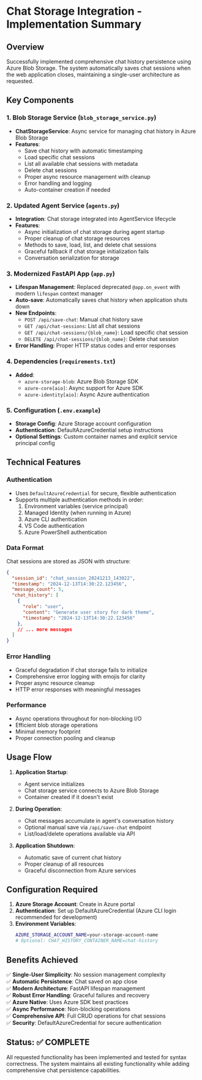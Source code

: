 # Chat Storage Integration - Implementation Summary

## Overview
Successfully implemented comprehensive chat history persistence using Azure Blob Storage. The system automatically saves chat sessions when the web application closes, maintaining a single-user architecture as requested.

## Key Components

### 1. Blob Storage Service (`blob_storage_service.py`)
- **ChatStorageService**: Async service for managing chat history in Azure Blob Storage
- **Features**:
  - Save chat history with automatic timestamping
  - Load specific chat sessions
  - List all available chat sessions with metadata
  - Delete chat sessions
  - Proper async resource management with cleanup
  - Error handling and logging
  - Auto-container creation if needed

### 2. Updated Agent Service (`agents.py`)
- **Integration**: Chat storage integrated into AgentService lifecycle
- **Features**:
  - Async initialization of chat storage during agent startup
  - Proper cleanup of chat storage resources
  - Methods to save, load, list, and delete chat sessions
  - Graceful fallback if chat storage initialization fails
  - Conversation serialization for storage

### 3. Modernized FastAPI App (`app.py`)
- **Lifespan Management**: Replaced deprecated `@app.on_event` with modern `lifespan` context manager
- **Auto-save**: Automatically saves chat history when application shuts down
- **New Endpoints**:
  - `POST /api/save-chat`: Manual chat history save
  - `GET /api/chat-sessions`: List all chat sessions
  - `GET /api/chat-sessions/{blob_name}`: Load specific chat session
  - `DELETE /api/chat-sessions/{blob_name}`: Delete chat session
- **Error Handling**: Proper HTTP status codes and error responses

### 4. Dependencies (`requirements.txt`)
- **Added**: 
  - `azure-storage-blob`: Azure Blob Storage SDK
  - `azure-core[aio]`: Async support for Azure SDK
  - `azure-identity[aio]`: Async Azure authentication

### 5. Configuration (`.env.example`)
- **Storage Config**: Azure Storage account configuration
- **Authentication**: DefaultAzureCredential setup instructions
- **Optional Settings**: Custom container names and explicit service principal config

## Technical Features

### Authentication
- Uses `DefaultAzureCredential` for secure, flexible authentication
- Supports multiple authentication methods in order:
  1. Environment variables (service principal)
  2. Managed Identity (when running in Azure)
  3. Azure CLI authentication
  4. VS Code authentication
  5. Azure PowerShell authentication

### Data Format
Chat sessions are stored as JSON with structure:
```json
{
  "session_id": "chat_session_20241213_143022",
  "timestamp": "2024-12-13T14:30:22.123456",
  "message_count": 5,
  "chat_history": [
    {
      "role": "user",
      "content": "Generate user story for dark theme",
      "timestamp": "2024-12-13T14:30:22.123456"
    },
    // ... more messages
  ]
}
```

### Error Handling
- Graceful degradation if chat storage fails to initialize
- Comprehensive error logging with emojis for clarity
- Proper async resource cleanup
- HTTP error responses with meaningful messages

### Performance
- Async operations throughout for non-blocking I/O
- Efficient blob storage operations
- Minimal memory footprint
- Proper connection pooling and cleanup

## Usage Flow

1. **Application Startup**:
   - Agent service initializes
   - Chat storage service connects to Azure Blob Storage
   - Container created if it doesn't exist

2. **During Operation**:
   - Chat messages accumulate in agent's conversation history
   - Optional manual save via `/api/save-chat` endpoint
   - List/load/delete operations available via API

3. **Application Shutdown**:
   - Automatic save of current chat history
   - Proper cleanup of all resources
   - Graceful disconnection from Azure services

## Configuration Required

1. **Azure Storage Account**: Create in Azure portal
2. **Authentication**: Set up DefaultAzureCredential (Azure CLI login recommended for development)
3. **Environment Variables**:
   ```bash
   AZURE_STORAGE_ACCOUNT_NAME=your-storage-account-name
   # Optional: CHAT_HISTORY_CONTAINER_NAME=chat-history
   ```

## Benefits Achieved

✅ **Single-User Simplicity**: No session management complexity  
✅ **Automatic Persistence**: Chat saved on app close  
✅ **Modern Architecture**: FastAPI lifespan management  
✅ **Robust Error Handling**: Graceful failures and recovery  
✅ **Azure Native**: Uses Azure SDK best practices  
✅ **Async Performance**: Non-blocking operations  
✅ **Comprehensive API**: Full CRUD operations for chat sessions  
✅ **Security**: DefaultAzureCredential for secure authentication  

## Status: ✅ COMPLETE

All requested functionality has been implemented and tested for syntax correctness. The system maintains all existing functionality while adding comprehensive chat persistence capabilities.